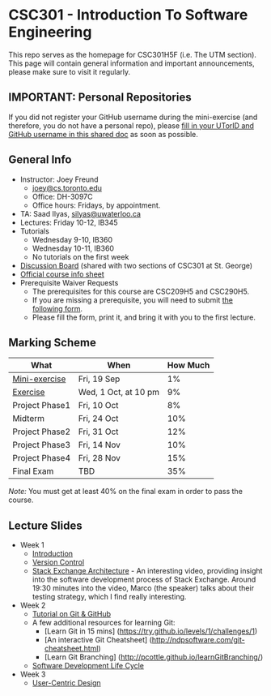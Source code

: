 # CSC301 - Introduction To Software Engineering #

This repo serves as the homepage for CSC301H5F (i.e. The UTM section).
This page will contain general information and important announcements, please make sure to visit it regularly.

## IMPORTANT: Personal Repositories

If you did not register your GitHub username during the mini-exercise (and therefore, you do not have a personal repo), please [fill in your UTorID and GitHub username in this shared doc](https://docs.google.com/spreadsheets/d/1NiFBZl3zRyH_h7TBcOjaM8CadKIDN5Y7Qvp3XFC7t6U/edit?usp=sharing) as soon as possible.


## General Info ##

 
 * Instructor: Joey Freund
   * joey@cs.toronto.edu
   * Office: DH-3097C
   * Office hours: Fridays, by appointment.
 * TA: Saad Ilyas, silyas@uwaterloo.ca
 * Lectures: Friday 10-12, IB345
 * Tutorials
   * Wednesday 9-10, IB360
   * Wednesday 10-11, IB360
   * No tutorials on the first week
 * [Discussion Board](http://piazza.com/utoronto.ca/fall2014/csc301/) (shared with two sections of CSC301 at St. George)
 * [Official course info sheet](InfoSheet.pdf)
 * Prerequisite Waiver Requests
   * The prerequisites for this course are CSC209H5 and CSC290H5.
   * If you are missing a prerequisite, you will need to submit [the following form](http://www.utm.utoronto.ca/math-cs-stats/sites/files/math-cs-stats/public/users/yeyvette/PrereqCoreqForm-20129.pdf).
   * Please fill the form, print it, and bring it with you to the first lecture.


## Marking Scheme ##

What | When | How Much
--- | --- | ---
[Mini-exercise](https://github.com/csc301-fall2014/mini-exercise/tree/utm-section)  | Fri, 19 Sep | 1%
[Exercise](exercise1.md)       | Wed, 1 Oct, at 10 pm | 9%
Project Phase1 | Fri, 10 Oct | 8% 
Midterm        | Fri, 24 Oct | 10%
Project Phase2 | Fri, 31 Oct | 12%
Project Phase3 | Fri, 14 Nov | 10% 
Project Phase4 | Fri, 28 Nov | 15% 
Final Exam     | TBD         | 35%

*Note:* You must get at least 40% on the final exam in order to pass the course.


## Lecture Slides ##

 * Week 1
   * [Introduction](https://docs.google.com/presentation/d/1GxXrhDkeFBAO_SOWqgMIeQfpNeZdMHIll6R3PJkvBP4/edit?usp=sharing)
   * [Version Control](https://docs.google.com/presentation/d/1TILN1mCvZSlhN_ZSDYvpyCLIB9exEj_8VNRlxaBo8Lk/edit?usp=sharing)
   * [Stack Exchange Architecture](https://www.youtube.com/watch?v=rkVvxgdY9F8) - An interesting video, providing insight into the software development process of Stack Exchange. Around 19:30 minutes into the video, Marco (the speaker) talks about their testing strategy, which I find really interesting.
 * Week 2
   * [Tutorial on Git & GitHub](https://github.com/csc301-fall2014/Tutorial1)
   * A few additional resources for learning Git:
     * [Learn Git in 15 mins] (https://try.github.io/levels/1/challenges/1)
     * [An interactive Git Cheatsheet] (http://ndpsoftware.com/git-cheatsheet.html)
     * [Learn Git Branching] (http://pcottle.github.io/learnGitBranching/)
   * [Software Development Life Cycle](https://docs.google.com/presentation/d/1cSps1xrdWnRCSvuDq5_3CST5HEc0k_nz4NkSsszThTs/edit?usp=sharing)
 * Week 3
   * [User-Centric Design](https://docs.google.com/presentation/d/17jIrffuu78dUq_fd4ukuH9L3xPvWo3TN2b28jYHhILA/edit?usp=sharing)


